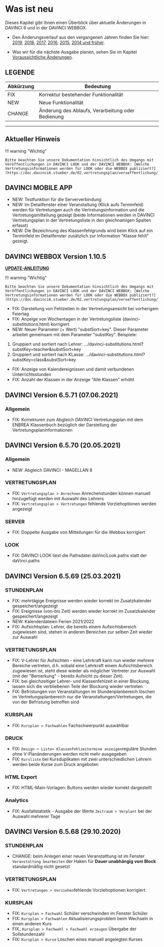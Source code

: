 # Was ist neu

Dieses Kapitel gibt ihnen einen Überblick über aktuelle Änderungen in DAVINCI 6 und in der DAVINCI WEBBOX.

* Den Änderungsverlauf aus den vergangenen Jahren finden Sie hier: [2019](changelog-2019.md), [2018](changelog-2018.md), [2017](changelog-2017.md),  [2016](changelog-2016.md), [2015](changelog-2015.md), [2014 und früher](changelog-archive.md).

* Was wir für die nächste Ausgabe planen, sehen Sie im Kapitel [Voraussichtliche Änderungen](changelog-next.md).

## LEGENDE

Abkürzung  |  Bedeutung
---------- | ----------
FIX |  Korrektur bestehender Funktionalität
NEW |  Neue Funktionalität  
CHANGE|  Änderung des Ablaufs, Verarbeitung oder Bedienung

---

## Aktueller Hinweis

!!! warning "Wichtig"

    Bitte beachten Sie unsere Dokumentation hinsichtlich des Umgangs mit Veröffentlichungen in DAVINCI LOOK und der DAVINCI WEBBOX: [Welche Vertretungsinformationen werden für LOOK oder die WEBBOX publiziert?](https://doc.davinci6.stueber.de/02.vertretungsplan/veroeffentlichung/)

## DAVINCI MOBILE APP

* NEW: Testfunktion für die Serververbindung
* NEW: Im Detailfenster einer Veranstaltung (Klick aufs Terminfeld) werden für Vertretungen auch die Vertretungsinformation und die Vertretungsmitteilung gezeigt (beide Informationen werden in DAVINCI Vertretungsplan in der Vertretungsliste in den gleichnamigen Spalten erfasst)
* NEW: Die Bezeichnung des Klassenfehlgrunds wird beim Klick auf ein Terminfeld im Detailfenster zusätzlich zur Information "Klasse fehlt" gezeigt. 

## DAVINCI WEBBOX Version 1.10.5 

[**UPDATE-ANLEITUNG**](https://doc.davinci6.stueber.de/09.infoserver/infoserver-und-webbox-aktualisieren/)

!!! warning "Wichtig"

    Bitte beachten Sie unsere Dokumentation hinsichtlich des Umgangs mit Veröffentlichungen in DAVINCI LOOK und der DAVINCI WEBBOX: [Welche Vertretungsinformationen werden für LOOK oder die WEBBOX publiziert?](https://doc.davinci6.stueber.de/02.vertretungsplan/veroeffentlichung/)

* FIX: Darstellung von Fehlzeiten in der Vertretungsansicht bei vorherigem Feiertag
* FIX: Anzeige von Wochentagen in der Vertretungsliste (davinci-substitutions.html) korrigiert
* NEW: Neuer Parameter (+ Wert) "substSort=key". Dieser Parameter arbeitet gemeinsam mit dem Parameter "substKey".
  Beispiele:

1. Gruppiert und sortiert nach Lehrer: .../davinci-substitutions.html?substKey=teacher&substSort=key
2. Gruppiert und sortiert nach KLasse: .../davinci-substitutions.html?substKey=class&substSort=key
* FIX: Anzeige von Kalendereignissen und damit verbundenen Unterrichtsstunden
* FIX: Anzahl der Klassen in der Anzeige "Alle Klassen" erhöht

## DAVINCI Version 6.5.71 (07.06.2021)

### Allgemein

* FIX: Korrekturen zum Abgleich DAVINCI Vertretungsplan mit dem ENBREA Klassenbuch bezüglich der Darstellung der Vertretungsplaninformationen

## DAVINCI Version 6.5.70 (20.05.2021)

### Allgemein

* NEW: Abgleich DAVINCI - MAGELLAN 8

### VERTRETUNGSPLAN

* FIX: `Vertretungsplan > Anrechnen` Anrechenstunden können manuell hinzugefügt werden mit Auswahl des Lehrers
* FIX: `Vertretungsplan > Vertretungen` fehlende Vorziehoptionen werden angezeigt

### SERVER

* FIX: Doppelte Ausgabe von Mitteilungen für die Webbox korrigiert

### LOOK

* FIX: DAVINCI LOOK liest die Pathsdatei daVinciLook.paths statt der daVinci.paths 


## DAVINCI Version 6.5.69 (25.03.2021)

### STUNDENPLAN

* FIX: mehrtägige Ereignisse werden wieder korrekt im Zusatzkalender gespeichert/angezeigt
* FIX: Ereignisse (von-bis Zeit) werden wieder korrekt im Zusatzkalender gespeichert/angezeigt
* NEW: Kalenderdateien Ferien 2021/2022
* FIX: Aufsichtsplan: Lehrer, die bereits einem Aufsichtsbereich zugewiesen sind, stehen in anderen Bereichen zur selben Zeit wieder zur Auswahl

### VERTRETUNGSPLAN

* FIX: V-Lehrer für Aufsichten - eine Lehrkraft kann nun wieder mehrere Bereiche vertreten, d.h. sobald eine Lehrkraft einem Aufsichtsbereich zugewiesen ist, steht diese wieder als möglicher Vertreter zur Auswahl (mit der "Bemerkung" - bereits Aufsicht zu dieser Zeit).
* FIX: bei gleichzeitiger Lehrer- und Klassenfehlzeit in einer Blockung, lassen sich die verbliebenen Teile der Blockung wieder vertreten
* FIX: Befristungen von Veranstaltungen im Stundenplanbereich löschen im Vertretungsplanbereich nur die Veranstaltungen/Vertretungen, die von der Befristung betroffen sind

### KURSPLAN

* FIX: `Kursplan > Fachwahlen` Fachschwerpunkt auswählbar
  
### DRUCK

* FIX: `Design > Liste> Klassenfehlzeitermine anzeigen`reguläre Stunden ohne V-Planänderungen werden nicht mehr ausgegeben
* FIX: `Kursliste` bei Kursduplikaten mit zwei unterschiedlichen Lehrern werden beide Kurse zum Druck angeboten
  
### HTML Export

* FIX: HTML-Main-Vorlagen: Buttons werden wieder korrekt dargestellt

### Analytics

* FIX: Ausfallstatistik - Ausgabe der Werte `Zeitraum > Verplant` bei der Auswahl mehrerer Tage

## DAVINCI Version 6.5.68 (29.10.2020)

### STUNDENPLAN

* CHANGE: beim Anlegen einer neuen Veranstatltung ist im Fenster `Veranstaltung bearbeiten` der Haken für **Dauer unabhängig vom Block** standardmäßig nicht gesetzt

### VERTRETUNGSPLAN

* FIX: `Vertretungen > Vorziehen`fehlende Vorziehoptionen korrigiert

### KURSPLAN

* FIX: `Kursplan > Fachwahl` Schüler verschwinden im Fenster Schüler
* FIX: `Kursplan > Fachwahlen` Aktualisierungsproblem beim Wechseln in einen anderen Kurs
* FIX_ `Kursplan > Fachwahl > Fachwahl erzeugen` Übergabe der Sollstundenzahl
* FIX: `Kursplan > Kurse` Löschen eines manuell angelegten Kurses 

